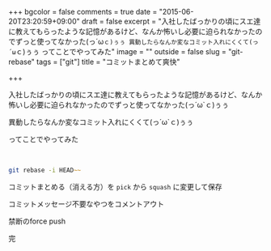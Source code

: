 +++
bgcolor = false
comments = true
date = "2015-06-20T23:20:59+09:00"
draft = false
excerpt = "入社したばっかりの頃にスエ達に教えてもらったような記憶があるけど、なんか怖いし必要に迫られなかったのでずっと使ってなかった(っ´ω`ｃ)ぅぅ 異動したらなんか変なコミット入れにくくて(っ´ω`ｃ)ぅぅ ってことでやってみた"
image = ""
outside = false
slug = "git-rebase"
tags = ["git"]
title = "コミットまとめて爽快"

+++

入社したばっかりの頃にスエ達に教えてもらったような記憶があるけど、なんか怖いし必要に迫られなかったのでずっと使ってなかった(っ´ω`ｃ)ぅぅ  

異動したらなんか変なコミット入れにくくて(っ´ω`ｃ)ぅぅ  

ってことでやってみた

<br>

```zsh
git rebase -i HEAD~~
```

コミットまとめる（消える方）を `pick` から `squash` に変更して保存  

コミットメッセージ不要なやつをコメントアウト  

禁断のforce push  

完

